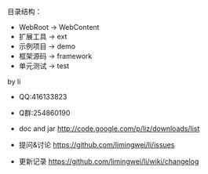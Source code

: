 目录结构：
* WebRoot -> WebContent
* 扩展工具 -> ext
* 示例项目 -> demo
* 框架源码 -> framework
* 单元测试 -> test

by li
* QQ:416133823
* Q群:254860190

* doc and jar http://code.google.com/p/liz/downloads/list
* 提问&讨论   https://github.com/limingwei/li/issues
* 更新记录   https://github.com/limingwei/li/wiki/changelog